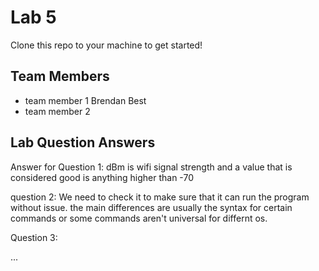 # Lab 5
Clone this repo to your machine to get started!

## Team Members
- team member 1 Brendan Best
- team member 2

## Lab Question Answers

Answer for Question 1: dBm is wifi signal strength and a value that is considered good is anything higher than -70

question 2: We need to check it to make sure that it can run the program without issue. the main differences are usually the syntax for certain commands or some commands aren't universal for differnt os. 

Question 3: 



...
